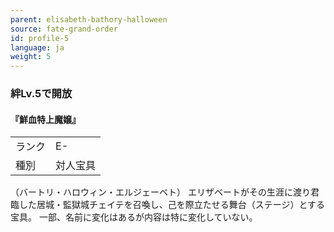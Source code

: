 ```yaml
---
parent: elisabeth-bathory-halloween
source: fate-grand-order
id: profile-5
language: ja
weight: 5
---
```


### 絆Lv.5で開放

#### 『鮮血特上魔嬢』

<table>
  <tr><td>ランク</td><td>E-</td></tr>
  <tr><td>種別</td><td>対人宝具</td></tr>
</table>

（バートリ・ハロウィン・エルジェーベト）
エリザベートがその生涯に渡り君臨した居城・監獄城チェイテを召喚し、己を際立たせる舞台（ステージ）とする宝具。
一部、名前に変化はあるが内容は特に変化していない。
